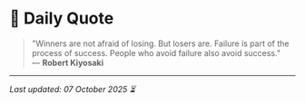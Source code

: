 # 📜 Daily Quote

> "Winners are not afraid of losing. But losers are. Failure is part of the process of success. People who avoid failure also avoid success."  
> — **Robert Kiyosaki**

---

_Last updated: 07 October 2025 ⏳_
